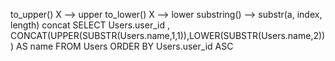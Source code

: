 to_upper() X --> upper
to_lower() X --> lower
substring() --> substr(a, index, length)
concat
SELECT Users.user_id , CONCAT(UPPER(SUBSTR(Users.name,1,1)),LOWER(SUBSTR(Users.name,2))) AS name
FROM Users
ORDER BY
Users.user_id ASC